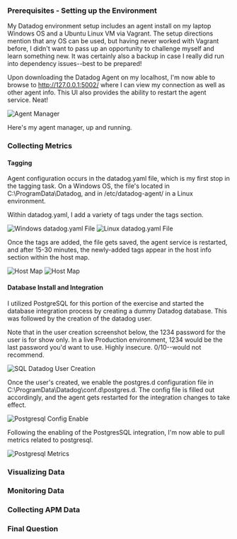 ### Prerequisites - Setting up the Environment

My Datadog environment setup includes an agent install on my laptop Windows OS and a Ubuntu Linux VM via Vagrant. The setup directions mention that any OS can be used, but having never worked with Vagrant before, I didn't want to pass up an opportunity to challenge myself and learn something new. It was certainly also a backup in case I really did run into dependency issues--best to be prepared!

Upon downloading the Datadog Agent on my localhost, I'm now able to browse to http://127.0.0.1:5002/ where I can view my connection as well as other agent info. This UI also provides the ability to restart the agent service. Neat!

![Agent Manager](https://raw.githubusercontent.com/ehuang930/datadog_screenshots/master/agent_manager.PNG "Agent Manager")

Here's my agent manager, up and running. 

### Collecting Metrics
#### Tagging

Agent configuration occurs in the datadog.yaml file, which is my first stop in the tagging task. On a Windows OS, the file's located in C:\ProgramData\Datadog, and in /etc/datadog-agent/ in a Linux environment. 

Within datadog.yaml, I add a variety of tags under the tags section. 

![Windows datadog.yaml File](https://raw.githubusercontent.com/ehuang930/datadog_screenshots/master/windows_tags_config.PNG "Windows datadog.yaml")
![Linux datadog.yaml File](https://raw.githubusercontent.com/ehuang930/datadog_screenshots/master/ubuntu_tags_config.PNG "Linux datadog.yaml")

Once the tags are added, the file gets saved, the agent service is restarted, and after 15-30 minutes, the newly-added tags appear in the host info section within the host map. 

![Host Map](https://raw.githubusercontent.com/ehuang930/datadog_screenshots/master/host_map_windows_tags.PNG "Windows Host Map - Tags")
![Host Map](https://raw.githubusercontent.com/ehuang930/datadog_screenshots/master/host_map_vagrant_tags.PNG "Vagrant Host Map - Tags")

#### Database Install and Integration

I utilized PostgreSQL for this portion of the exercise and started the database integration process by creating a dummy Datadog database. This was followed by the creation of the datadog user. 

Note that in the user creation screenshot below, the 1234 password for the user is for show only. In a live Production environment, 1234 would be the last password you'd want to use. Highly insecure. 0/10--would not recommend. 

![SQL Datadog User Creation](https://raw.githubusercontent.com/ehuang930/datadog_screenshots/master/datadog_sql_user_creation.PNG "Datadog DB User Creation")

Once the user's created, we enable the postgres.d configuration file in C:\ProgramData\Datadog\conf.d\postgres.d. The config file is filled out accordingly, and the agent gets restarted for the integration changes to take effect. 

![Postgresql Config Enable](https://raw.githubusercontent.com/ehuang930/datadog_screenshots/master/postgres_config_updated.PNG "Postgres.d Configuration")

Following the enabling of the PostgresSQL integration, I'm now able to pull metrics related to postgresql. 

![Postgresql Metrics](https://raw.githubusercontent.com/ehuang930/datadog_screenshots/master/postgresql_metrics.PNG "Postgres Metrics")

### Visualizing Data



### Monitoring Data

### Collecting APM Data

### Final Question
